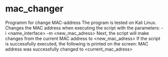 # mac_changer
Programm for change MAC-address 
The program is tested on Kali Linux.
Changes the MAC address when executing the script with the parameters: -i <name_interface> -m <new_mac_adress>
Next, the script will make changes from the current MAC address to <new_mac_adress>
If the script is successfully executed, the following is printed on the screen: MAC address was successfully changed to <current_mac_adress>
